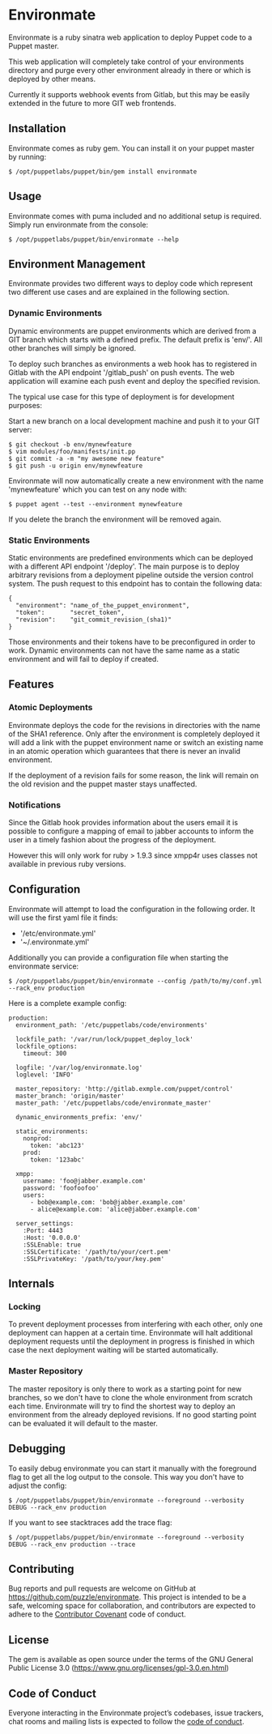 # Environmate

Environmate is a ruby sinatra web application to deploy
Puppet code to a Puppet master.

This web application will completely take control of your
environments directory and purge every other environment already in there
or which is deployed by other means.

Currently it supports webhook events from Gitlab, but this may be easily
extended in the future to more GIT web frontends.

## Installation

Environmate comes as ruby gem. You can install it on
your puppet master by running:

    $ /opt/puppetlabs/puppet/bin/gem install environmate

## Usage

Environmate comes with puma included and no additional setup
is required. Simply run environmate from the console:

    $ /opt/puppetlabs/puppet/bin/environmate --help

## Environment Management

Environmate provides two different ways to deploy code which represent two
different use cases and are explained in the following section.

### Dynamic Environments

Dynamic environments are puppet environments which are derived from a
GIT branch which starts with a defined prefix. The default prefix is
'env/'. All other branches will simply be ignored.

To deploy such branches as environments a web hook has to registered in Gitlab
with the API endpoint '/gitlab_push' on push events. The web application will
examine each push event and deploy the specified revision.

The typical use case for this type of deployment is for development purposes:

Start a new branch on a local development machine and push it to your GIT
server:

    $ git checkout -b env/mynewfeature
    $ vim modules/foo/manifests/init.pp
    $ git commit -a -m "my awesome new feature"
    $ git push -u origin env/mynewfeature

Environmate will now automatically create a new environment with the name
'mynewfeature' which you can test on any node with:

    $ puppet agent --test --environment mynewfeature

If you delete the branch the environment will be removed again.

### Static Environments

Static environments are predefined environments which can be deployed with
a different API endpoint '/deploy'. The main purpose is to deploy arbitrary
revisions from a deployment pipeline outside the version control system.
The push request to this endpoint has to contain the following data:

    {
      "environment": "name_of_the_puppet_environment",
      "token":       "secret_token",
      "revision":    "git_commit_revision_(sha1)"
    }

Those environments and their tokens have to be preconfigured in order to work.
Dynamic environments can not have the same name as a static environment and will
fail to deploy if created.

## Features

### Atomic Deployments

Environmate deploys the code for the revisions in directories with the name
of the SHA1 reference. Only after the environment is completely deployed it will add
a link with the puppet environment name or switch an existing name in an atomic operation
which guarantees that there is never an invalid environment.

If the deployment of a revision fails for some reason, the link will remain on the old
revision and the puppet master stays unaffected.

### Notifications

Since the Gitlab hook provides information about the users email it is possible to
configure a mapping of email to jabber accounts to inform the user in a timely
fashion about the progress of the deployment.

However this will only work for ruby > 1.9.3 since xmpp4r uses classes not
available in previous ruby versions.

## Configuration

Environmate will attempt to load the configuration in the following order.
It will use the first yaml file it finds:

- '/etc/environmate.yml'
- '~/.environmate.yml'

Additionally you can provide a configuration file when starting the environmate
service:

    $ /opt/puppetlabs/puppet/bin/environmate --config /path/to/my/conf.yml --rack_env production

Here is a complete example config:

    production:
      environment_path: '/etc/puppetlabs/code/environments'

      lockfile_path: '/var/run/lock/puppet_deploy_lock'
      lockfile_options:
        timeout: 300

      logfile: '/var/log/environmate.log'
      loglevel: 'INFO'

      master_repository: 'http://gitlab.exmple.com/puppet/control'
      master_branch: 'origin/master'
      master_path: '/etc/puppetlabs/code/environmate_master'

      dynamic_environments_prefix: 'env/'

      static_environments:
        nonprod:
          token: 'abc123'
        prod:
          token: '123abc'

      xmpp:
        username: 'foo@jabber.example.com'
        password: 'foofoofoo'
        users:
          - bob@example.com: 'bob@jabber.example.com'
          - alice@example.com: 'alice@jabber.example.com'

      server_settings:
        :Port: 4443
        :Host: '0.0.0.0'
        :SSLEnable: true
        :SSLCertificate: '/path/to/your/cert.pem'
        :SSLPrivateKey: '/path/to/your/key.pem'

## Internals

### Locking

To prevent deployment processes from interfering with each other, only one deployment
can happen at a certain time. Environmate will halt additional deployment requests
until the deployment in progress is finished in which case the next deployment waiting will
be started automatically.

### Master Repository

The master repository is only there to work as a starting point for new branches, so we
don't have to clone the whole environment from scratch each time. Environmate
will try to find the shortest way to deploy an environment from the already deployed
revisions. If no good starting point can be evaluated it will default to the master.

## Debugging

To easily debug environmate you can start it manually with the foreground flag to get all
the log output to the console. This way you don't have to adjust the config:

    $ /opt/puppetlabs/puppet/bin/environmate --foreground --verbosity DEBUG --rack_env production

If you want to see stacktraces add the trace flag:

    $ /opt/puppetlabs/puppet/bin/environmate --foreground --verbosity DEBUG --rack_env production --trace

## Contributing

Bug reports and pull requests are welcome on GitHub at https://github.com/puzzle/environmate.
This project is intended to be a safe, welcoming space for collaboration, and contributors are
expected to adhere to the [Contributor Covenant](http://contributor-covenant.org) code of conduct.

## License

The gem is available as open source under the terms of the GNU General Public License 3.0
(https://www.gnu.org/licenses/gpl-3.0.en.html)

## Code of Conduct

Everyone interacting in the Environmate project’s codebases, issue trackers, chat rooms
and mailing lists is expected to follow the
[code of conduct](https://github.com/puzzle/environmate/blob/master/CODE_OF_CONDUCT.md).
